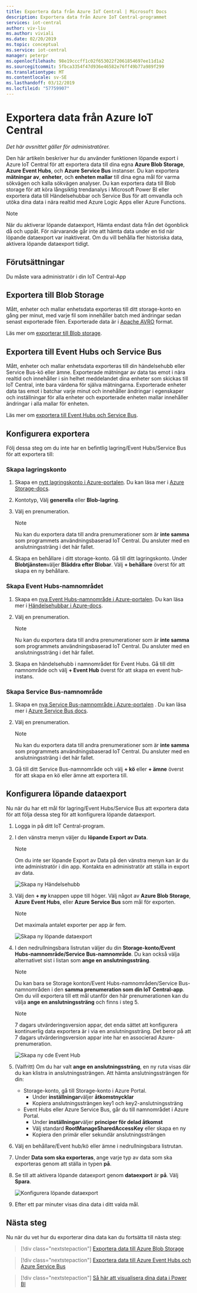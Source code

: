 ```yaml
---
title: Exportera data från Azure IoT Central | Microsoft Docs
description: Exportera data från Azure IoT Central-programmet
services: iot-central
author: viv-liu
ms.author: viviali
ms.date: 02/20/2019
ms.topic: conceptual
ms.service: iot-central
manager: peterpr
ms.openlocfilehash: 98e19cccff1c02f653022f2061854697ee11d1a2
ms.sourcegitcommit: 5fbca3354f47d936e46582e76ff49b77a989f299
ms.translationtype: MT
ms.contentlocale: sv-SE
ms.lasthandoff: 03/12/2019
ms.locfileid: "57759907"
---
```

# <a name="export-your-data-from-azure-iot-central"></a>Exportera data från Azure IoT Central

*Det här avsnittet gäller för administratörer.*

Den här artikeln beskriver hur du använder funktionen löpande export i Azure IoT Central för att exportera data till dina egna **Azure Blob Storage**, **Azure Event Hubs**, och **Azure Service Bus** instanser. Du kan exportera **mätningar av**, **enheter**, och **enheten mallar** till dina egna mål för varma sökvägen och kalla sökvägen analyser. Du kan exportera data till Blob storage för att köra långsiktig trendanalys i Microsoft Power BI eller exportera data till Händelsehubbar och Service Bus för att omvandla och utöka dina data i nära realtid med Azure Logic Apps eller Azure Functions.

> [!Note]
> När du aktiverar löpande dataexport, Hämta endast data från det ögonblick då och uppåt. För närvarande går inte att hämta data under en tid när löpande dataexport var inaktiverat. Om du vill behålla fler historiska data, aktivera löpande dataexport tidigt.

## <a name="prerequisites"></a>Förutsättningar

Du måste vara administratör i din IoT Central-App

## <a name="export-to-blob-storage"></a>Exportera till Blob Storage

Mått, enheter och mallar enhetsdata exporteras till ditt storage-konto en gång per minut, med varje fil som innehåller batch med ändringar sedan senast exporterade filen. Exporterade data är i [Apache AVRO](https://avro.apache.org/docs/current/index.html) format.

Läs mer om [exporterar till Blob storage](howto-export-data-blob-storage.md).

## <a name="export-to-event-hubs-and-service-bus"></a>Exportera till Event Hubs och Service Bus

Mått, enheter och mallar enhetsdata exporteras till din händelsehubb eller Service Bus-kö eller ämne. Exporterade mätningar av data tas emot i nära realtid och innehåller i sin helhet meddelandet dina enheter som skickas till IoT Central, inte bara värdena för själva mätningarna. Exporterade enheter data tas emot i batchar varje minut och innehåller ändringar i egenskaper och inställningar för alla enheter och exporterade enheten mallar innehåller ändringar i alla mallar för enheten.

Läs mer om [exportera till Event Hubs och Service Bus](howto-export-data-event-hubs-service-bus.md).

## <a name="set-up-export-destination"></a>Konfigurera exportera

Följ dessa steg om du inte har en befintlig lagring/Event Hubs/Service Bus för att exportera till:

### <a name="create-storage-account"></a>Skapa lagringskonto

1. Skapa en [nytt lagringskonto i Azure-portalen](https://ms.portal.azure.com/#create/Microsoft.StorageAccount-ARM). Du kan läsa mer i [Azure Storage-docs](https://aka.ms/blobdocscreatestorageaccount).

2. Kontotyp, Välj **generella** eller **Blob-lagring**.

3. Välj en prenumeration.

    > [!Note]
    > Nu kan du exportera data till andra prenumerationer som är **inte samma** som programmets användningsbaserad IoT Central. Du ansluter med en anslutningssträng i det här fallet.

4. Skapa en behållare i ditt storage-konto. Gå till ditt lagringskonto. Under **Blobtjänsten**väljer **Bläddra efter Blobar**. Välj **+ behållare** överst för att skapa en ny behållare.

### <a name="create-event-hubs-namespace"></a>Skapa Event Hubs-namnområdet

1. Skapa en [nya Event Hubs-namnområde i Azure-portalen](https://ms.portal.azure.com/#create/Microsoft.EventHub). Du kan läsa mer i [Händelsehubbar i Azure-docs](https://docs.microsoft.com/azure/event-hubs/event-hubs-create).

2. Välj en prenumeration.

    > [!Note]
    > Nu kan du exportera data till andra prenumerationer som är **inte samma** som programmets användningsbaserad IoT Central. Du ansluter med en anslutningssträng i det här fallet.

3. Skapa en händelsehubb i namnområdet för Event Hubs. Gå till ditt namnområde och välj **+ Event Hub** överst för att skapa en event hub-instans.

### <a name="create-service-bus-namespace"></a>Skapa Service Bus-namnområde

1. Skapa en [nya Service Bus-namnområde i Azure-portalen](https://ms.portal.azure.com/#create/Microsoft.ServiceBus.1.0.5) . Du kan läsa mer i [Azure Service Bus docs](https://docs.microsoft.com/azure/service-bus-messaging/service-bus-create-namespace-portal).

2. Välj en prenumeration.

    > [!Note]
    > Nu kan du exportera data till andra prenumerationer som är **inte samma** som programmets användningsbaserad IoT Central. Du ansluter med en anslutningssträng i det här fallet.

3. Gå till ditt Service Bus-namnområde och välj **+ kö** eller **+ ämne** överst för att skapa en kö eller ämne att exportera till.

## <a name="set-up-continuous-data-export"></a>Konfigurera löpande dataexport

Nu när du har ett mål för lagring/Event Hubs/Service Bus att exportera data för att följa dessa steg för att konfigurera löpande dataexport.

1. Logga in på ditt IoT Central-program.

2. I den vänstra menyn väljer du **löpande Export av Data**.

    > [!Note]
    > Om du inte ser löpande Export av Data på den vänstra menyn kan är du inte administratör i din app. Kontakta en administratör att ställa in export av data.

    ![Skapa ny Händelsehubb](media/howto-export-data/export_menu.png)

3. Välj den **+ ny** knappen uppe till höger. Välj något av **Azure Blob Storage**, **Azure Event Hubs**, eller **Azure Service Bus** som mål för exporten.

    > [!NOTE]
    > Det maximala antalet exporter per app är fem.

    ![Skapa ny löpande dataexport](media/howto-export-data/export_new.png)

4. I den nedrullningsbara listrutan väljer du din **Storage-konto/Event Hubs-namnområde/Service Bus-namnområde**. Du kan också välja alternativet sist i listan som **ange en anslutningssträng**. 

    > [!NOTE]
    > Du kan bara se Storage konton/Event Hubs-namnområden/Service Bus-namnområden i den **samma prenumeration som din IoT Central-app**. Om du vill exportera till ett mål utanför den här prenumerationen kan du välja **ange en anslutningssträng** och finns i steg 5.

    > [!NOTE]
    > 7 dagars utvärderingsversion appar, det enda sättet att konfigurera kontinuerlig data exportera är i via en anslutningssträng. Det beror på att 7 dagars utvärderingsversion appar inte har en associerad Azure-prenumeration.

    ![Skapa ny cde Event Hub](media/howto-export-data/export_create.png)

5. (Valfritt) Om du har valt **ange en anslutningssträng**, en ny ruta visas där du kan klistra in anslutningssträngen. Att hämta anslutningssträngen för din:
    - Storage-konto, gå till Storage-konto i Azure Portal.
        - Under **inställningar**väljer **åtkomstnycklar**
        - Kopiera anslutningssträngen key1 och key2-anslutningssträng
    - Event Hubs eller Azure Service Bus, går du till namnområdet i Azure Portal.
        - Under **inställningar**väljer **principer för delad åtkomst**
        - Välj standard **RootManageSharedAccessKey** eller skapa en ny
        - Kopiera den primär eller sekundär anslutningssträngen

6. Välj en behållare/Event hub/kö eller ämne i nedrullningsbara listrutan.

7. Under **Data som ska exporteras**, ange varje typ av data som ska exporteras genom att ställa in typen **på**.

8. Se till att aktivera löpande dataexport genom **dataexport** är **på**. Välj **Spara**.

    ![Konfigurera löpande dataexport](media/howto-export-data/export_list.png)

9. Efter ett par minuter visas dina data i ditt valda mål.

## <a name="next-steps"></a>Nästa steg

Nu när du vet hur du exporterar dina data kan du fortsätta till nästa steg:

> [!div class="nextstepaction"]
> [Exportera data till Azure Blob Storage](howto-export-data-blob-storage.md)

> [!div class="nextstepaction"]
> [Exportera data till Azure Event Hubs och Azure Service Bus](howto-export-data-event-hubs-service-bus.md)

> [!div class="nextstepaction"]
> [Så här att visualisera dina data i Power BI](howto-connect-powerbi.md)
